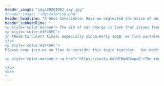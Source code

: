 ```yaml
---
header_image: "img/20201002_sky.jpg"
#header_image: "img/waterCup.png"
header_headline: "A Good Conscience: Have we neglected the voice of our conscience?"
header_subheadline: "
<p style='color:maroon'> The aim of our charge is love that issues from a pure heart and a good conscience and a sincere faith.     1 Timothy 1:5 (ESV) <BR> </p>
<p style='color:#1F45FC'>
In these turbulent times, especially since early 2020, we find ourselves yearning for the things that are dependable and sure for ourselves and the people we love.  In our meeting July 10, 2021, we will take a look at how a Good Conscience is a critical building block of civilization and of our lives personally. Whether we realize it or not, our conscience plays a vital role in our relationship with the God who created all of us.
</p>
<p style='color:#1F45FC'>
Please come join us on-line to consider this topic together.  Our meeting will be held in Zoom starting at 7:30 pm on July 10th, with a song and some sharing, for about 30 minutes.  Then, any who would like to participate in live discussion and Q&A may stay in the same Zoom session.

<p style='color:maroon'> <a href='https://youtu.be/NTHamNbwpo8'>The recorded meeting is available here</a>. Please feel free to contact us with questions or comments in the contact session below.</p>

</p>
<br>
"
---
```

